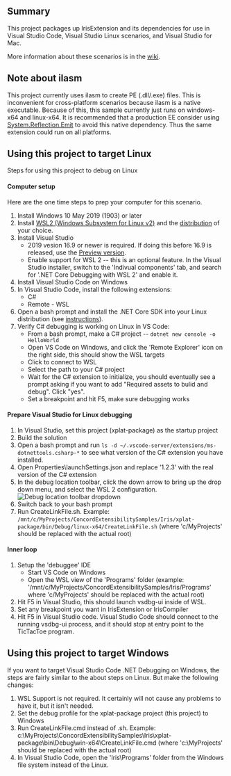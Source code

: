 ## Summary

This project packages up IrisExtension and its dependencies for use in Visual Studio Code, Visual Studio Linux scenarios, and Visual Studio for Mac.

More information about these scenarios is in the [wiki](https://github.com/microsoft/ConcordExtensibilitySamples/wiki/Support-for-cross-platform-.NET-scenarios).

## Note about ilasm

This project currently uses ilasm to create PE (.dll/.exe) files. This is inconvenient for cross-platform scenarios because ilasm is a native executable.
Because of this, this sample currently just runs on windows-x64 and linux-x64. It is recommended that a production EE consider using
[System.Reflection.Emit](https://www.nuget.org/packages/System.Reflection.Emit/) to avoid this native dependency. Thus the same extension could run on all platforms.

## Using this project to target Linux

Steps for using this project to debug on Linux

#### Computer setup
Here are the one time steps to prep your computer for this scenario.

1. Install Windows 10 May 2019 (1903) or later
2. Install [WSL2 (Windows Subsystem for Linux v2)](https://aka.ms/wsl2) and the [distribution](https://aka.ms/wslstore) of your choice.
3. Install Visual Studio
    * 2019 vesion 16.9 or newer is required. If doing this before 16.9 is released, use the [Preview version](https://visualstudio.microsoft.com/vs/preview/). 
    * Enable support for WSL 2 -- this is an optional feature. In the Visual Studio installer, switch to the 'Indivual components' tab, and search for '.NET Core Debugging with WSL 2' and enable it.
4. Install Visual Studio Code on Windows
5. In Visual Studio Code, install the following extensions:
    * C#
    * Remote - WSL
6. Open a bash prompt and install the .NET Core SDK into your Linux distribution (see [instructions](https://docs.microsoft.com/dotnet/core/install/linux)).
7. Verify C# debugging is working on Linux in VS Code:
    * From a bash prompt, make a C# project -- `dotnet new console -o HelloWorld`
    * Open VS Code on Windows, and click the 'Remote Explorer' icon on the right side, this should show the WSL targets
    * Click to connect to WSL
    * Select the path to your C# project
    * Wait for the C# extension to initialize, you should eventually see a prompt asking if you want to add "Required assets to bulid and debug". Click "yes".
    * Set a breakpoint and hit F5, make sure debugging works

#### Prepare Visual Studio for Linux debugging

1. In Visual Studio, set this project (xplat-package) as the startup project
2. Build the solution
3. Open a bash prompt and run `ls -d ~/.vscode-server/extensions/ms-dotnettools.csharp-*` to see what version of the C# extension you have installed.
4. Open Properties\launchSettings.json and replace '1.2.3' with the real version of the C# extension
5. In the debug location toolbar, click the down arrow to bring up the drop down menu, and select the WSL 2 configuration. ![Debug location toolbar dropdown](https://raw.github.com/wiki/Microsoft/ConcordExtensibilitySamples/images/wsl2.png)
6. Switch back to your bash prompt
7. Run CreateLinkFile.sh. Example: `/mnt/c/MyProjects/ConcordExtensibilitySamples/Iris/xplat-package/bin/Debug/linux-x64/CreateLinkFile.sh` (where 'c/MyProjects' should be replaced with the actual root)

#### Inner loop
1. Setup the 'debuggee' IDE
   * Start VS Code on Windows
   * Open the WSL view of the 'Programs' folder (example: '/mnt/c/MyProjects/ConcordExtensibilitySamples/Iris/Programs' where 'c/MyProjects' should be replaced with the actual root)
2. Hit F5 in Visual Studio, this should launch vsdbg-ui inside of WSL.
3. Set any breakpoint you want in IrisExtension or IrisCompiler
4. Hit F5 in Visual Studio code. Visual Studio Code should connect to the running vsdbg-ui process, and it should stop at entry point to the TicTacToe program.

## Using this project to target Windows

If you want to target Visual Studio Code .NET Debugging on Windows, the steps are fairly similar to the about steps on Linux. But make the following changes:
1. WSL Support is not required. It certainly will not cause any problems to have it, but it isn't needed.
2. Set the debug profile for the xplat-package project (this project) to Windows
3. Run CreateLinkFile.cmd instead of .sh. Example: c:\MyProjects\ConcordExtensibilitySamples\Iris\xplat-package\bin\Debug\win-x64\CreateLinkFile.cmd (where 'c:\MyProjects' should be replaced with the actual root)
4. In Visual Studio Code, open the 'Iris\Programs' folder from the Windows file system instead of the Linux.